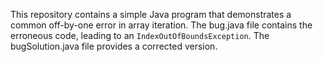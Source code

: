 This repository contains a simple Java program that demonstrates a common off-by-one error in array iteration.  The bug.java file contains the erroneous code, leading to an `IndexOutOfBoundsException`. The bugSolution.java file provides a corrected version.